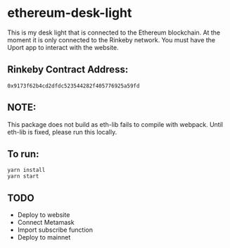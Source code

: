 # ethereum-desk-light

This is my desk light that is connected to the Ethereum blockchain. At the moment it is only connected to the Rinkeby network. You must have the Uport app to interact with the website.

## Rinkeby Contract Address:
`0x9173f62b4cd2dfdc523544282f405776925a59fd`

## NOTE:
This package does not build as eth-lib fails to compile with webpack. Until eth-lib is fixed, please run this locally.

## To run:
```
yarn install
yarn start
```

## TODO
* Deploy to website
* Connect Metamask
* Import subscribe function
* Deploy to mainnet
